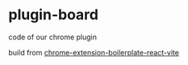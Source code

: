 # plugin-board
code of our chrome plugin

build from [chrome-extension-boilerplate-react-vite](https://github.com/Jonghakseo/chrome-extension-boilerplate-react-vite)